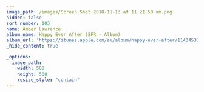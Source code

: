 ```yaml
---
image_path: /images/Screen Shot 2018-11-13 at 11.21.50 am.png
hidden: false
sort_number: 103
name: Amber Lawrence
album_name: Happy Ever After (SFR - Album)
album_url: 'https://itunes.apple.com/au/album/happy-ever-after/1143453757'
_hide_content: true

_options:
  image_path:
    width: 500
    height: 500
    resize_style: "contain"
---
```

